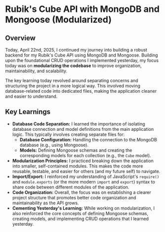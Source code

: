 # Rubik's Cube API with MongoDB and Mongoose (Modularized)

## Overview

Today, April 22nd, 2025, I continued my journey into building a robust backend for my Rubik's Cube API using MongoDB and Mongoose. Building upon the foundational CRUD operations I implemented yesterday, my focus today was on **modularizing the codebase** to improve organization, maintainability, and scalability.

The key learning today revolved around separating concerns and structuring the project in a more logical way. This involved moving database-related code into dedicated files, making the application cleaner and easier to understand.

## Key Learnings

* **Database Code Separation:** I learned the importance of isolating database connection and model definitions from the main application logic. This typically involves creating separate files for:
    * **Database Configuration:** Handling the connection to the MongoDB database (e.g., using Mongoose).
    * **Models:** Defining Mongoose schemas and creating the corresponding models for each collection (e.g., the `Cube` model).
* **Modularization Principles:** I practiced breaking down the application into smaller, self-contained modules. This makes the code more reusable, testable, and easier for others (and my future self) to navigate.
* **Import/Export:** I reinforced my understanding of JavaScript's `require()` and `module.exports` (or the more modern `import` and `export`) syntax to share code between different modules of the application.
* **Code Organization:** Overall, the focus was on establishing a clearer project structure that promotes better code organization and maintainability as the API grows.
* **Cementing Yesterday's Learning:** While working on modularization, I also reinforced the core concepts of defining Mongoose schemas, creating models, and implementing CRUD operations that I learned yesterday.
